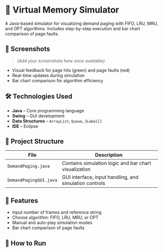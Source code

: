 # 🧠 Virtual Memory Simulator

A Java-based simulator for visualizing demand paging with FIFO, LRU, MRU, and OPT algorithms. Includes step-by-step execution and bar chart comparison of page faults.

## 📸 Screenshots

> *(Add your screenshots here once available)*

- Visual feedback for page hits (green) and page faults (red)
- Real-time updates during simulation
- Bar chart comparison for algorithm efficiency

## 🛠 Technologies Used

- **Java** – Core programming language
- **Swing** – GUI development
- **Data Structures** – `ArrayList`, `Queue`, `JLabel[]`
- **IDE** – Eclipse

## 📂 Project Structure

| File | Description |
|------|-------------|
| `DemandPaging.java` | Contains simulation logic and bar chart visualization |
| `DemandPagingGUI.java` | GUI interface, input handling, and simulation controls |

## 🔧 Features

- Input number of frames and reference string
- Choose algorithm: FIFO, LRU, MRU, or OPT
- Manual and auto-play simulation modes
- Bar chart comparison of page faults

## 🚀 How to Run



